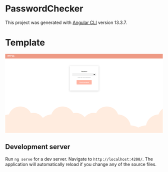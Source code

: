 # PasswordChecker

This project was generated with [Angular CLI](https://github.com/angular/angular-cli) version 13.3.7.

# Template

![Demonstração / Pagina inicial](./src/assets/img/feng.png)

## Development server

Run `ng serve` for a dev server. Navigate to `http://localhost:4200/`. The application will automatically reload if you change any of the source files.

